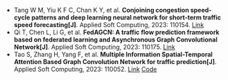 * Tang W M, Yiu K F C, Chan K Y, et al. <b>Conjoining congestion speed-cycle patterns and deep learning neural network for short-term traffic speed forecasting[J]</b>. Applied Soft Computing, 2023: 110154. [Link](https://www.sciencedirect.com/science/article/pii/S1568494623001722)
* Qi T, Chen L, Li G, et al. <b>FedAGCN: A traffic flow prediction framework based on federated learning and Asynchronous Graph Convolutional Network[J]</b>. Applied Soft Computing, 2023: 110175. [Link](https://www.sciencedirect.com/science/article/pii/S156849462300193X)
* Tao S, Zhang H, Yang F, et al. <b>Multiple Information Spatial-Temporal Attention Based Graph Convolution Network for traffic prediction[J]</b>. Applied Soft Computing, 2023: 110052. [Link](https://www.sciencedirect.com/science/article/pii/S1568494623000704) [Code](https://codeocean.com/capsule/0428516/tree/v1)
